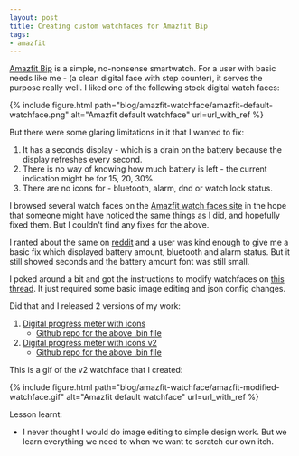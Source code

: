 ```yaml
---
layout: post
title: Creating custom watchfaces for Amazfit Bip
tags:
- amazfit
---
```


[Amazfit Bip](https://www.techradar.com/sg/reviews/amazfit-bip) is a simple, no-nonsense
smartwatch. For a user with basic needs like me - (a clean digital face with step counter),
it serves the purpose really well. I liked one of the following stock digital watch faces:

{% include figure.html path="blog/amazfit-watchface/amazfit-default-watchface.png" alt="Amazfit default watchface" url=url_with_ref %}

But there were some glaring limitations in it that I wanted to fix:

1. It has a seconds display - which is a drain on the battery because the display refreshes every second.
2. There is no way of knowing how much battery is left - the current indication might be for 15, 20, 30%.
3. There are no icons for - bluetooth, alarm, dnd or watch lock status.

I browsed several watch faces on the [Amazfit watch faces site](https://amazfitwatchfaces.com/bip/) in the
hope that someone might have noticed the same things as I did, and hopefully fixed them. But I couldn't find
any fixes for the above.

I ranted about the same on [reddit](https://www.reddit.com/r/amazfit/comments/965b3v/is_anyone_using_a_casio_style_progress_meter_with/)
and a user was kind enough to give me a basic fix which displayed battery amount, bluetooth and alarm status. But it still showed 
seconds and the battery amount font was still small.

I poked around a bit and got the instructions to modify watchfaces on [this thread](https://www.reddit.com/r/amazfit/comments/83q6wl/watchface_coding/).
It just required some basic image editing and json config changes.

Did that and I released 2 versions of my work:

1. [Digital progress meter with icons](https://amazfitwatchfaces.com/bip/view/?id=11283) 
   - [Github repo for the above .bin file](https://github.com/saurabh-hirani/amazfit-watchface-digital-progess-meter)
2. [Digital progress meter with icons v2](https://amazfitwatchfaces.com/bip/view/?id=11305)
   - [Github repo for the above .bin file](https://github.com/saurabh-hirani/amazfit-watchface-digital-progress-meter-v2)

This is a gif of the v2 watchface that I created:

{% include figure.html path="blog/amazfit-watchface/amazfit-modified-watchface.gif" alt="Amazfit default watchface" url=url_with_ref %}

Lesson learnt: 

- I never thought I would do image editing to simple design work. But we learn everything we need to when we want to scratch our own itch.
